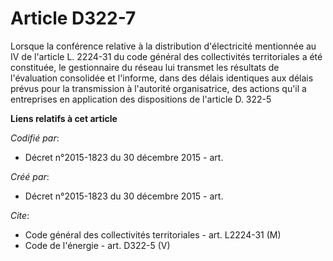 # Article D322-7

Lorsque la conférence relative à la distribution d'électricité mentionnée au IV de l'article L. 2224-31 du code général des
collectivités territoriales a été constituée, le gestionnaire du réseau lui transmet les résultats de l'évaluation consolidée
et l'informe, dans des délais identiques aux délais prévus pour la transmission à l'autorité organisatrice, des actions qu'il
a entreprises en application des dispositions de l'article D. 322-5

**Liens relatifs à cet article**

_Codifié par_:

  - Décret n°2015-1823 du 30 décembre 2015 - art.

_Créé par_:

  - Décret n°2015-1823 du 30 décembre 2015 - art.

_Cite_:

  - Code général des collectivités territoriales - art. L2224-31 (M)
  - Code de l'énergie - art. D322-5 (V)
